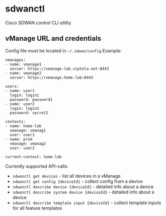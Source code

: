 # sdwanctl
Cisco SDWAN control CLI utility


## vManage URL and credentials

Config file must be located in `~/.sdwan/config`
Example:
```
vmanages:
- name: vmanage1
  server: https://vmanage-lab.viptela.net:8443
- name: vmanage2
  server: https://vmanage.home.lab:8443

users:
- name: user1
  login: login1
  password: password1
- name: user2
  login: login2
  password: secret2

contexts:
- name: home-lab
  vmanage: vmanag1
  user: user1
- name: prod
  vmanage: vmanag2
  user: user2

current-context: home-lab
```

Currently supported API-calls:
- `sdwanctl get devices` - list all devices in a vManage
- `sdwanctl get config {deviceId}` - collect config from a device
- `sdwanctl describe device {deviceId}` - detailed info about a device
- `sdwanctl describe system device {deviceId}` - detailed info about a device
- `sdwanctl describe template input {deviceId}` - collect template inputs for all feature templates
